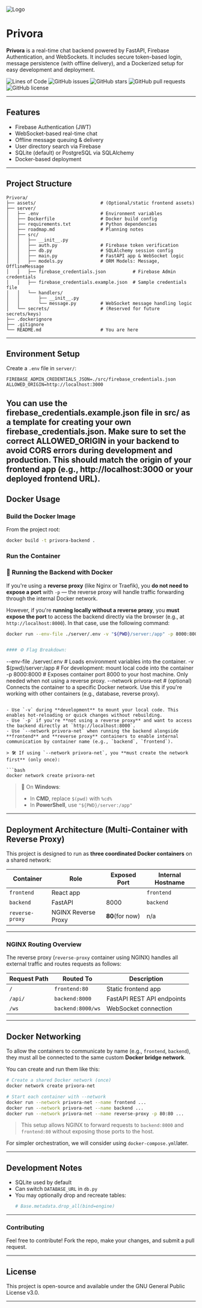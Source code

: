 ![Logo](assets/logo.png)

#  Privora

**Privora** is a real-time chat backend powered by FastAPI, Firebase Authentication, and WebSockets. It includes secure token-based login, message persistence (with offline delivery), and a Dockerized setup for easy development and deployment.

![Lines of Code](https://img.shields.io/badge/lines_of_code-519-brightgreen)
![GitHub issues](https://img.shields.io/github/issues/med1001/Privora)
![GitHub stars](https://img.shields.io/github/stars/med1001/Privora)
![GitHub pull requests](https://img.shields.io/github/issues-pr/med1001/Privora)
![GitHub license](https://img.shields.io/github/license/med1001/Privora)

---

##  Features

-  Firebase Authentication (JWT)
-  WebSocket-based real-time chat
-  Offline message queuing & delivery
-  User directory search via Firebase
-  SQLite (default) or PostgreSQL via SQLAlchemy
-  Docker-based deployment

---

##  Project Structure

```
Privora/
├── assets/                        # (Optional/static frontend assets)
├── server/
│   ├── .env                       # Environment variables
│   ├── Dockerfile                 # Docker build config
│   ├── requirements.txt           # Python dependencies
│   ├── roadmap.md                 # Planning notes
│   ├── src/
│   │   ├── __init__.py
│   │   ├── auth.py                # Firebase token verification
│   │   ├── db.py                  # SQLAlchemy session config
│   │   ├── main.py                # FastAPI app & WebSocket logic
│   │   ├── models.py              # ORM Models: Message, OfflineMessage
│   │   ├── firebase_credentials.json          # Firebase Admin credentials
│   │   ├── firebase_credentials.example.json  # Sample credentials file
│   │   └── handlers/
│   │       ├── __init__.py
│   │       └── message.py         # WebSocket message handling logic
│   └── secrets/                   # (Reserved for future secrets/keys)
├── .dockerignore
├── .gitignore
└── README.md                      # You are here
```

---

##  Environment Setup

Create a `.env` file in `server/`:

```env
FIREBASE_ADMIN_CREDENTIALS_JSON=./src/firebase_credentials.json
ALLOWED_ORIGIN=http://localhost:3000
```
You can use the firebase_credentials.example.json file in src/ as a template for creating your own firebase_credentials.json.
Make sure to set the correct ALLOWED_ORIGIN in your backend to avoid CORS errors during development and production. This should match the origin of your frontend app (e.g., http://localhost:3000 or your deployed frontend URL).
---

##  Docker Usage

###  Build the Docker Image

From the project root:

```bash
docker build -t privora-backend .
```

###  Run the Container

### 🐳 Running the Backend with Docker

If you're using a **reverse proxy** (like Nginx or Traefik), you **do not need to expose a port** with `-p` — the reverse proxy will handle traffic forwarding through the internal Docker network.

However, if you're **running locally without a reverse proxy**, you **must expose the port** to access the backend directly via the browser (e.g., at `http://localhost:8000`). In that case, use the following command:

```bash
docker run --env-file ./server/.env -v "${PWD}/server:/app" -p 8000:8000 privora-backend


#### ⚙️ Flag Breakdown:

```
--env-file ./server/.env # Loads environment variables into the container.
-v $(pwd)/server:/app    # For development: mount local code into the container
-p 8000:8000             # Exposes container port 8000 to your host machine. Only needed when not using a reverse proxy.
--network privora-net    # (optional) Connects the container to a specific Docker network. Use this if you're working with other containers (e.g., database, reverse proxy).
```

- Use `-v` during **development** to mount your local code. This enables hot-reloading or quick changes without rebuilding.
- Use `-p` if you're **not using a reverse proxy** and want to access the backend directly at `http://localhost:8000`.
- Use `--network privora-net` when running the backend alongside **frontend** and **reverse proxy** containers to enable internal communication by container name (e.g., `backend`, `frontend`).

> 🛠️ If using `--network privora-net`, you **must create the network first** (only once):

```bash
docker network create privora-net
```

> 📌 On **Windows**:
> - In **CMD**, replace `$(pwd)` with `%cd%`
> - In **PowerShell**, use `"${PWD}/server:/app"`

---


##  Deployment Architecture (Multi-Container with Reverse Proxy)

This project is designed to run as **three coordinated Docker containers** on a shared network:

| Container        | Role                     | Exposed Port  | Internal Hostname  |
|------------------|--------------------------|---------------|--------------------|
| `frontend`       | React app                |               |  `frontend`        |
| `backend`        | FastAPI                  | 8000          |   `backend`        |
| `reverse-proxy`  | NGINX Reverse Proxy      |**80**(for now)| n/a                |

---

###   NGINX Routing Overview

The reverse proxy (`reverse-proxy` container using NGINX) handles all external traffic and routes requests as follows:

| Request Path    | Routed To      | Description                |
|-----------------|----------------|----------------------------|
| `/`             | `frontend:80`  | Static frontend app        |
| `/api/`         | `backend:8000` | FastAPI REST API endpoints |
| `/ws`           | `backend:8000/ws` | WebSocket connection   |

---

##  Docker Networking

To allow the containers to communicate by name (e.g., `frontend`, `backend`), they must all be connected to the same custom **Docker bridge network**.

You can create and run them like this:

```bash
# Create a shared Docker network (once)
docker network create privora-net

# Start each container with --network
docker run --network privora-net --name frontend ...
docker run --network privora-net --name backend ...
docker run --network privora-net --name reverse-proxy -p 80:80 ...
```

> This setup allows NGINX to forward requests to `backend:8000` and `frontend:80` without exposing those ports to the host.

For simpler orchestration, we will consider using `docker-compose.yml`later.

---

##  Development Notes

- SQLite used by default
- Can switch `DATABASE_URL` in `db.py`
- You may optionally drop and recreate tables:
  ```python
  # Base.metadata.drop_all(bind=engine)
  ```

---

### **Contributing**
Feel free to contribute! Fork the repo, make your changes, and submit a pull request.

---

##  License

This project is open-source and available under the GNU General Public License v3.0.

---

